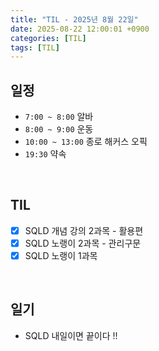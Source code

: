 ```yaml
---
title: "TIL - 2025년 8월 22일"
date: 2025-08-22 12:00:01 +0900
categories: [TIL]
tags: [TIL]
---
```


## 일정

- `7:00 ~ 8:00` 알바
- `8:00 ~ 9:00` 운동
- `10:00 ~ 13:00` 종로 해커스 오픽
- `19:30` 약속

<br>

## TIL
- [x] SQLD 개념 강의 2과목 - 활용편
- [x] SQLD 노랭이 2과목 - 관리구문
- [x] SQLD 노랭이 1과목

<br>

## 일기

- SQLD 내일이면 끝이다 !!